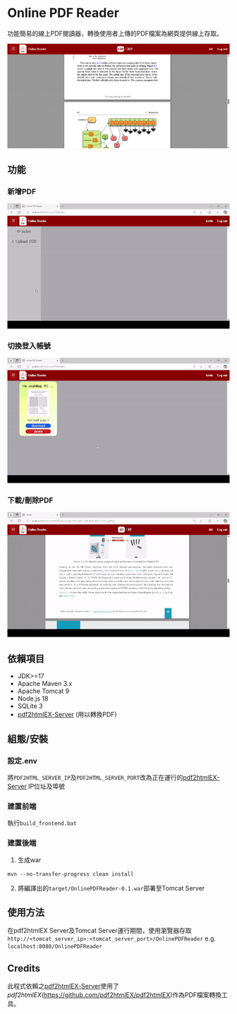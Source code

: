 # Online PDF Reader
功能簡易的線上PDF閱讀器，轉換使用者上傳的PDF檔案為網頁提供線上存取。

![reader](https://github.com/a2823kevin/Online-PDF-Reader/raw/main/docs/pdf_reader.png)

## 功能
### 新增PDF

![upload](https://github.com/a2823kevin/Online-PDF-Reader/raw/main/docs/pdf_upload.gif)

### 切換登入帳號

![change_user](https://github.com/a2823kevin/Online-PDF-Reader/raw/main/docs/change_user.gif)

### 下載/刪除PDF
![download/delete](https://github.com/a2823kevin/Online-PDF-Reader/raw/main/docs/download_and_delete.gif)

## 依賴項目
- JDK>=17
- Apache Maven 3.x
- Apache Tomcat 9
- Node.js 18
- SQLite 3
- [pdf2htmlEX-Server](https://github.com/a2823kevin/pdf2htmlEX-Server) (用以轉換PDF)

## 組態/安裝
### 設定.env
將```PDF2HTML_SERVER_IP```及```PDF2HTML_SERVER_PORT```改為正在運行的[pdf2htmlEX-Server](https://github.com/a2823kevin/pdf2htmlEX-Server) IP位址及埠號

### 建置前端
執行```build_frontend.bat```

### 建置後端
1. 生成war
```
mvn --no-transfer-progress clean install
```
2. 將編譯出的```target/OnlinePDFReader-0.1.war```部署至Tomcat Server

## 使用方法
在pdf2htmlEX Server及Tomcat Server運行期間，使用瀏覽器存取```http://<tomcat_server_ip>:<tomcat_server_port>/OnlinePDFReader```
e.g. ```localhost:8080/OnlinePDFReader```

## Credits
此程式依賴之[pdf2htmlEX-Server](https://github.com/a2823kevin/pdf2htmlEX-Server)使用了*pdf2htmlEX*(https://github.com/pdf2htmlEX/pdf2htmlEX)作為PDF檔案轉換工具。